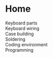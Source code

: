 # Home
Keyboard parts  
Keyboard wiring  
Case building  
Soldering  
Coding environment  
Programming  
